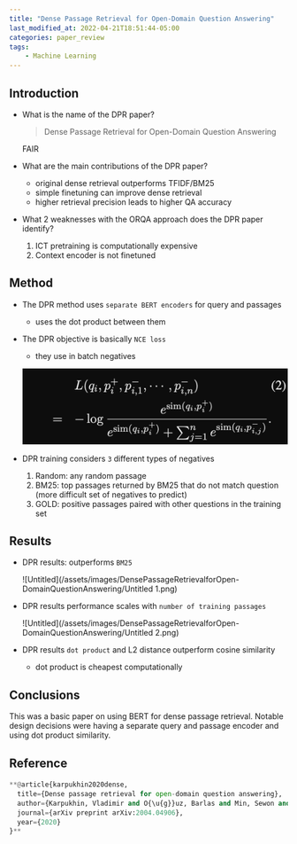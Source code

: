 ```yaml
---
title: "Dense Passage Retrieval for Open-Domain Question Answering"
last_modified_at: 2022-04-21T18:51:44-05:00
categories: paper_review
tags:
    - Machine Learning
---
```


## Introduction

- What is the name of the DPR paper?
    
    > Dense Passage Retrieval for Open-Domain Question Answering
    > 
    
    FAIR
    
- What are the main contributions of the DPR paper?
    - original dense retrieval outperforms TFIDF/BM25
    - simple finetuning can improve dense retrieval
    - higher retrieval precision leads to higher QA accuracy
- What 2 weaknesses with the ORQA approach does the DPR paper identify?
    1. ICT pretraining is computationally expensive
    2. Context encoder is not finetuned

## Method

- The DPR method uses `separate BERT encoders` for query and passages
    - uses the dot product between them
    
- The DPR objective is basically `NCE loss`
    - they use in batch negatives
    
    ![Untitled](/assets/images/DensePassageRetrievalforOpen-DomainQuestionAnswering/Untitled.png)
    
- DPR training considers `3` different types of negatives
    1. Random: any random passage
    2. BM25: top passages returned by BM25 that do not match question (more difficult set of negatives to predict)
    3. GOLD: positive passages paired with other questions in the training set

## Results

- DPR results: outperforms `BM25`
    
    ![Untitled](/assets/images/DensePassageRetrievalforOpen-DomainQuestionAnswering/Untitled 1.png)
    
- DPR results performance scales with `number of training passages`
    
    ![Untitled](/assets/images/DensePassageRetrievalforOpen-DomainQuestionAnswering/Untitled 2.png)
    
- DPR results `dot product` and L2 distance outperform cosine similarity
    - dot product is cheapest computationally

## Conclusions

This was a basic paper on using BERT for dense passage retrieval. Notable design decisions were having a separate query and passage encoder and using dot product similarity.

## Reference

```python
**@article{karpukhin2020dense,
  title={Dense passage retrieval for open-domain question answering},
  author={Karpukhin, Vladimir and O{\u{g}}uz, Barlas and Min, Sewon and Lewis, Patrick and Wu, Ledell and Edunov, Sergey and Chen, Danqi and Yih, Wen-tau},
  journal={arXiv preprint arXiv:2004.04906},
  year={2020}
}**
```